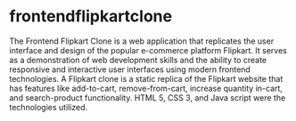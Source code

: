 # frontendflipkartclone
The Frontend Flipkart Clone is a web application that replicates the user interface and design of the popular e-commerce platform Flipkart. It serves as a demonstration of web development skills and the ability to create responsive and interactive user interfaces using modern frontend technologies.
A Flipkart clone is a static replica of the Flipkart website that has features like add-to-cart, remove-from-cart, increase quantity in-cart, and search-product functionality.
HTML 5, CSS 3, and Java script were the technologies utilized.
